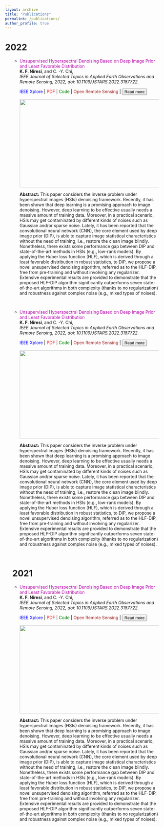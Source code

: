 ```yaml
---
layout: archive
title: "Publications"
permalink: /publications/
author_profile: true
---
```

<h1 class="year">2022</h1>

<ul style="list-style-type:circle;">
 

 
<ul>
     <li><a href="https://ieeexplore.ieee.org/document/9813381" style="color: #B509AC; text-decoration:none;" target="\_blank">Unsupervised Hyperspectral Denoising Based on Deep Image Prior and Least Favorable Distribution </a>
<br><strong>K. F. Niresi</strong>, and C. -Y. Chi,<br><em>IEEE Journal of Selected Topics in Applied Earth Observations and Remote Sensing, 2022, doi: 10.1109/JSTARS.2022.3187722.</em></li>


<p><i class="fa fa-file" style="color:blue"></i> <a href="https://ieeexplore.ieee.org/document/9813381" style="color: blue; text-decoration:none;" target="\_blank">IEEE Xplore</a> | <i class="fas fa-file-pdf" style="color:red"></i> <a href="https://ieeexplore.ieee.org/stamp/stamp.jsp?tp=&arnumber=9813381" style="color: red; text-decoration:none;" target="\_blank">PDF</a> | <i class="fab fa-github" style="color:green"></i> <a href="https://github.com/Keiv4n/HLF-DIP" style="color: green; text-decoration:none;" target="\_blank">Code</a> | <i class="fas fa-globe" style="color:brown"></i> <a href="https://openremotesensing.net/knowledgebase/unsupervised-hyperspectral-denoising-based-on-deep-image-prior-and-least-favorable-distribution/" style="color:brown; text-decoration:none;" target="\_blank">Open Remote Sensing</a> | <button onclick="myFunction()" id="myBtn">Read more</button></p>
 
<style>
#more {display: none;}
</style> 
 
<span id="dots"></span><span id="more">
 
 <p align="center">
  <img width="650" height="288" src="https://user-images.githubusercontent.com/107177894/177000820-a4c0ccea-9dc6-4c0c-9291-4b6a46c9d587.png">
</p>


<p><b>Abstract:</b> This paper considers the inverse problem under hyperspectral images (HSIs) denoising framework. Recently, it has been shown that deep learning is a promising approach to image denoising. However, deep learning to be effective usually needs a massive amount of training data. Moreover, in a practical scenario, HSIs may get contaminated by different kinds of noises such as Gaussian and/or sparse noise. Lately, it has been reported that the convolutional neural network (CNN), the core element used by deep image prior (DIP), is able to capture image statistical characteristics without the need of training, i.e., restore the clean image blindly. Nonetheless, there exists some performance gap between DIP and state-of-the-art methods in HSIs (e.g., low-rank models). By applying the Huber loss function (HLF), which is derived through a least favorable distribution in robust statistics, to DIP, we propose a novel unsupervised denoising algorithm, referred as to the HLF-DIP, free from pre-training and without involving any regularizer. Extensive experimental results are provided to demonstrate that the proposed HLF-DIP algorithm significantly outperforms seven state-of-the-art algorithms in both complexity (thanks to no regularization) and robustness against complex noise (e.g., mixed types of noises).</p></span></ul>


<script>
function myFunction() {
  var dots = document.getElementById("dots");
  var moreText = document.getElementById("more");
  var btnText = document.getElementById("myBtn");

  if (dots.style.display === "none") {
    dots.style.display = "inline";
    btnText.innerHTML = "Read more"; 
    moreText.style.display = "none";
  } else {
    dots.style.display = "none";
    btnText.innerHTML = "Read less"; 
    moreText.style.display = "inline";
  }
}
</script>
<br>
<ul>
     <li><a href="https://ieeexplore.ieee.org/document/9813381" style="color: #B509AC; text-decoration:none;" target="\_blank">Unsupervised Hyperspectral Denoising Based on Deep Image Prior and Least Favorable Distribution </a>
<br><strong>K. F. Niresi</strong>, and C. -Y. Chi,<br><em>IEEE Journal of Selected Topics in Applied Earth Observations and Remote Sensing, 2022, doi: 10.1109/JSTARS.2022.3187722.</em></li>


<p><i class="fa fa-file" style="color:blue"></i> <a href="https://ieeexplore.ieee.org/document/9813381" style="color: blue; text-decoration:none;" target="\_blank">IEEE Xplore</a> | <i class="fas fa-file-pdf" style="color:red"></i> <a href="https://ieeexplore.ieee.org/stamp/stamp.jsp?tp=&arnumber=9813381" style="color: red; text-decoration:none;" target="\_blank">PDF</a> | <i class="fab fa-github" style="color:green"></i> <a href="https://github.com/Keiv4n/HLF-DIP" style="color: green; text-decoration:none;" target="\_blank">Code</a> | <i class="fas fa-globe" style="color:brown"></i> <a href="https://openremotesensing.net/knowledgebase/unsupervised-hyperspectral-denoising-based-on-deep-image-prior-and-least-favorable-distribution/" style="color:brown; text-decoration:none;" target="\_blank">Open Remote Sensing</a> | <button onclick="myFunction2()" id="myBtn2">Read more</button></p>
 

 
<span id="dots2"></span><span id="more2">
 
 <p align="center">
  <img width="650" height="288" src="https://user-images.githubusercontent.com/107177894/177000820-a4c0ccea-9dc6-4c0c-9291-4b6a46c9d587.png">
</p>


<p><b>Abstract:</b> This paper considers the inverse problem under hyperspectral images (HSIs) denoising framework. Recently, it has been shown that deep learning is a promising approach to image denoising. However, deep learning to be effective usually needs a massive amount of training data. Moreover, in a practical scenario, HSIs may get contaminated by different kinds of noises such as Gaussian and/or sparse noise. Lately, it has been reported that the convolutional neural network (CNN), the core element used by deep image prior (DIP), is able to capture image statistical characteristics without the need of training, i.e., restore the clean image blindly. Nonetheless, there exists some performance gap between DIP and state-of-the-art methods in HSIs (e.g., low-rank models). By applying the Huber loss function (HLF), which is derived through a least favorable distribution in robust statistics, to DIP, we propose a novel unsupervised denoising algorithm, referred as to the HLF-DIP, free from pre-training and without involving any regularizer. Extensive experimental results are provided to demonstrate that the proposed HLF-DIP algorithm significantly outperforms seven state-of-the-art algorithms in both complexity (thanks to no regularization) and robustness against complex noise (e.g., mixed types of noises).</p></span></ul>


<script>
function myFunction2() {
  var dots2 = document.getElementById("dots2");
  var moreText2 = document.getElementById("more2");
  var btnText2 = document.getElementById("myBtn2");

  if (dots2.style.display === "none") {
    dots2.style.display = "inline";
    btnText2.innerHTML = "Read more"; 
    moreText2.style.display = "none";
  } else {
    dots2.style.display = "none";
    btnText2.innerHTML = "Read less"; 
    moreText2.style.display = "inline";
  }
}
</script>
<br>
<h1 class="year">2021</h1>
<ul>
     <li><a href="https://ieeexplore.ieee.org/document/9813381" style="color: #B509AC; text-decoration:none;" target="\_blank">Unsupervised Hyperspectral Denoising Based on Deep Image Prior and Least Favorable Distribution </a>
<br><strong>K. F. Niresi</strong>, and C. -Y. Chi,<br><em>IEEE Journal of Selected Topics in Applied Earth Observations and Remote Sensing, 2022, doi: 10.1109/JSTARS.2022.3187722.</em></li>


<p><i class="fa fa-file" style="color:blue"></i> <a href="https://ieeexplore.ieee.org/document/9813381" style="color: blue; text-decoration:none;" target="\_blank">IEEE Xplore</a> | <i class="fas fa-file-pdf" style="color:red"></i> <a href="https://ieeexplore.ieee.org/stamp/stamp.jsp?tp=&arnumber=9813381" style="color: red; text-decoration:none;" target="\_blank">PDF</a> | <i class="fab fa-github" style="color:green"></i> <a href="https://github.com/Keiv4n/HLF-DIP" style="color: green; text-decoration:none;" target="\_blank">Code</a> | <i class="fas fa-globe" style="color:brown"></i> <a href="https://openremotesensing.net/knowledgebase/unsupervised-hyperspectral-denoising-based-on-deep-image-prior-and-least-favorable-distribution/" style="color:brown; text-decoration:none;" target="\_blank">Open Remote Sensing</a> | <button onclick="myFunction3()" id="myBtn3">Read more</button></p>
 

 
<span id="dots3"></span><span id="more3">
 
 <p align="center">
  <img width="650" height="288" src="https://user-images.githubusercontent.com/107177894/177000820-a4c0ccea-9dc6-4c0c-9291-4b6a46c9d587.png">
</p>


<p><b>Abstract:</b> This paper considers the inverse problem under hyperspectral images (HSIs) denoising framework. Recently, it has been shown that deep learning is a promising approach to image denoising. However, deep learning to be effective usually needs a massive amount of training data. Moreover, in a practical scenario, HSIs may get contaminated by different kinds of noises such as Gaussian and/or sparse noise. Lately, it has been reported that the convolutional neural network (CNN), the core element used by deep image prior (DIP), is able to capture image statistical characteristics without the need of training, i.e., restore the clean image blindly. Nonetheless, there exists some performance gap between DIP and state-of-the-art methods in HSIs (e.g., low-rank models). By applying the Huber loss function (HLF), which is derived through a least favorable distribution in robust statistics, to DIP, we propose a novel unsupervised denoising algorithm, referred as to the HLF-DIP, free from pre-training and without involving any regularizer. Extensive experimental results are provided to demonstrate that the proposed HLF-DIP algorithm significantly outperforms seven state-of-the-art algorithms in both complexity (thanks to no regularization) and robustness against complex noise (e.g., mixed types of noises).</p></span></ul>


<script>
function myFunction3() {
  var dots3 = document.getElementById("dots3");
  var moreText3 = document.getElementById("more3");
  var btnText3 = document.getElementById("myBtn3");

  if (dots3.style.display === "none") {
    dots3.style.display = "inline";
    btnText3.innerHTML = "Read more"; 
    moreText3.style.display = "none";
  } else {
    dots3.style.display = "none";
    btnText3.innerHTML = "Read less"; 
    moreText3.style.display = "inline";
  }
}
</script>
 
 

 
